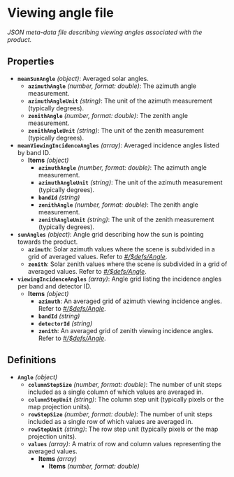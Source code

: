 # Viewing angle file

*JSON meta-data file describing viewing angles associated with the product.*

## Properties

- **`meanSunAngle`** *(object)*: Averaged solar angles.
  - **`azimuthAngle`** *(number, format: double)*: The azimuth angle measurement.
  - **`azimuthAngleUnit`** *(string)*: The unit of the azimuth measurement (typically degrees).
  - **`zenithAngle`** *(number, format: double)*: The zenith angle measurement.
  - **`zenithAngleUnit`** *(string)*: The unit of the zenith measurement (typically degrees).
- **`meanViewingIncidenceAngles`** *(array)*: Averaged incidence angles listed by band ID.
  - **Items** *(object)*
    - **`azimuthAngle`** *(number, format: double)*: The azimuth angle measurement.
    - **`azimuthAngleUnit`** *(string)*: The unit of the azimuth measurement (typically degrees).
    - **`bandId`** *(string)*
    - **`zenithAngle`** *(number, format: double)*: The zenith angle measurement.
    - **`zenithAngleUnit`** *(string)*: The unit of the zenith measurement (typically degrees).
- **`sunAngles`** *(object)*: Angle grid describing how the sun is pointing towards the product.
  - **`azimuth`**: Solar azimuth values where the scene is subdivided in a grid of averaged values. Refer to *[#/$defs/Angle](#%24defs/Angle)*.
  - **`zenith`**: Solar zenith values where the scene is subdivided in a grid of averaged values. Refer to *[#/$defs/Angle](#%24defs/Angle)*.
- **`viewingIncidenceAngles`** *(array)*: Angle grid listing the incidence angles per band and detector ID.
  - **Items** *(object)*
    - **`azimuth`**: An averaged grid of azimuth viewing incidence angles. Refer to *[#/$defs/Angle](#%24defs/Angle)*.
    - **`bandId`** *(string)*
    - **`detectorId`** *(string)*
    - **`zenith`**: An averaged grid of zenith viewing incidence angles. Refer to *[#/$defs/Angle](#%24defs/Angle)*.
## Definitions

- <a id="%24defs/Angle"></a>**`Angle`** *(object)*
  - **`columnStepSize`** *(number, format: double)*: The number of unit steps included as a single column of which values are averaged in.
  - **`columnStepUnit`** *(string)*: The column step unit (typically pixels or the map projection units).
  - **`rowStepSize`** *(number, format: double)*: The number of unit steps included as a single row of which values are averaged in.
  - **`rowStepUnit`** *(string)*: The row step unit (typically pixels or the map projection units).
  - **`values`** *(array)*: A matrix of row and column values representing the averaged values.
    - **Items** *(array)*
      - **Items** *(number, format: double)*
